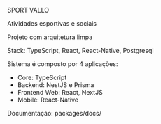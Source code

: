 SPORT VALLO

Atividades esportivas e sociais

Projeto com arquitetura limpa

Stack: TypeScript, React, React-Native, Postgresql

Sistema é composto por 4 aplicações:

- Core: TypeScript
- Backend: NestJS e Prisma
- Frontend Web: React, NextJS
- Mobile: React-Native

Documentação: packages/docs/